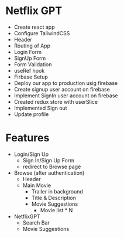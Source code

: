 # Netflix GPT
- Create react app
- Configure TailwindCSS
- Header
- Routing of App
- Login Form
- SignUp Form
- Form Validation
- useRef hook
- Firbase Setup
- Deploy our app to production usig firebase
- Create signup user account on firebase
- Implement SignIn user account on firebase
- Created redux store with userSlice
- Implemented Sign out
- Update profile

# Features
- Login/Sign Up
    - Sign In/Sign Up Form
    - redirect to Browse page
- Browse (after authentication)
    - Header
    - Main Movie
        - Trailer in background
        - Title & Description
        - Movie Suggestions
            - Movie list * N
- NetflixGPT
    - Search Bar
    - Movie Suggestions